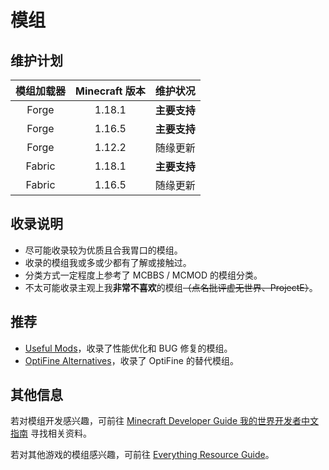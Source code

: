 # 模组

## 维护计划

| 模组加载器 | Minecraft 版本 |   维护状况   |
| :--------: | :------------: | :----------: |
|   Forge    |     1.18.1     | **主要支持** |
|   Forge    |     1.16.5     | **主要支持** |
|   Forge    |     1.12.2     |   随缘更新   |
|   Fabric   |     1.18.1     | **主要支持** |
|   Fabric   |     1.16.5     |   随缘更新   |

## 收录说明

- 尽可能收录较为优质且合我胃口的模组。
- 收录的模组我或多或少都有了解或接触过。
- 分类方式一定程度上参考了 MCBBS / MCMOD 的模组分类。
- 不太可能收录主观上我**非常不喜欢**的模组~~（点名批评虚无世界、ProjectE）~~。

## 推荐

- [Useful Mods](https://github.com/NordicGamerFE/usefulmods)，收录了性能优化和 BUG 修复的模组。
- [OptiFine Alternatives](https://lambdaurora.dev/optifine_alternatives/)，收录了 OptiFine 的替代模组。

## 其他信息

若对模组开发感兴趣，可前往 [Minecraft Developer Guide 我的世界开发者中文指南](https://github.com/Mouse0w0/MinecraftDeveloperGuide) 寻找相关资料。

若对其他游戏的模组感兴趣，可前往 [Everything Resource Guide](https://lyaiya.github.io/Everything-Resource-Guide)。

